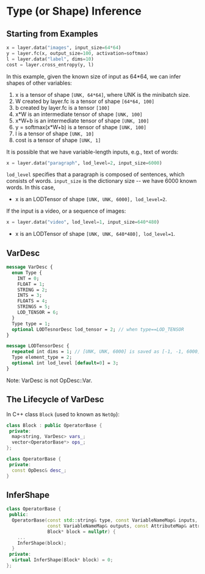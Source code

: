 # Type (or Shape) Inference

## Starting from Examples

```python
x = layer.data("images", input_size=64*64)
y = layer.fc(x, output_size=100, activation=softmax)
l = layer.data("label", dims=10)
cost = layer.cross_entropy(y, l)
```

In this example, given the known size of input as 64*64, we can infer shapes of other variables:

1. x is a tensor of shape `[UNK, 64*64]`, where UNK is the minibatch size.
1. W created by layer.fc is a tensor of shape `[64*64, 100]`
1. b created by layer.fc is a tensor `[100]`
1. x*W is an intermediate tensor of shape `[UNK, 100]`
1. x*W+b is an intermediate tensor of shape `[UNK, 100]`
1. y = softmax(x*W+b) is a tensor of shape `[UNK, 100]`
1. l is a tensor of shape `[UNK, 10]`
1. cost is a tensor of shape `[UNK, 1]`

It is possible that we have variable-length inputs, e.g., text of words:

```python
x = layer.data("paragraph", lod_level=2, input_size=6000)
```

`lod_level` specifies that a paragraph is composed of sentences, which consists of words.  `input_size` is the dictionary size -- we have 6000 known words.  In this case,

- x is an LODTensor of shape `[UNK, UNK, 6000], lod_level=2`.

If the input is a video, or a sequence of images:

```python
x = layer.data("video", lod_level=1, input_size=640*480)
```

- x is an LODTensor of shape `[UNK, UNK, 640*480], lod_level=1`.

## VarDesc

```protobuf
message VarDesc {
  enum Type {
    INT = 0;
    FLOAT = 1;
    STRING = 2;
    INTS = 3;
    FLOATS = 4;
    STRINGS = 5;
    LOD_TENSOR = 6;
  }
  Type type = 1;
  optional LODTesnorDesc lod_tensor = 2; // when type==LOD_TENSOR
}

message LODTensorDesc {
  repeated int dims = 1; // [UNK, UNK, 6000] is saved as [-1, -1, 6000]
  Type element_type = 2;
  optional int lod_level [default=0] = 3;
}
```

Note: VarDesc is not OpDesc::Var.

## The Lifecycle of VarDesc

In C++ class `Block` (used to known as `NetOp`):

```c++
class Block : public OperatorBase {
 private:
  map<string, VarDesc> vars_;
  vector<OperatorBase*> ops_;
};
```

```c++
class OperatorBase {
 private:
  const OpDesc& desc_;
}
```

## InferShape


```c++
class OperatorBase {
 public:
  OperatorBase(const std::string& type, const VariableNameMap& inputs,
               const VariableNameMap& outputs, const AttributeMap& attrs,
               Block* block = nullptr) {
    ...
    InferShape(block);
  }
 private:
  virtual InferShape(Block* block) = 0;
};
```
